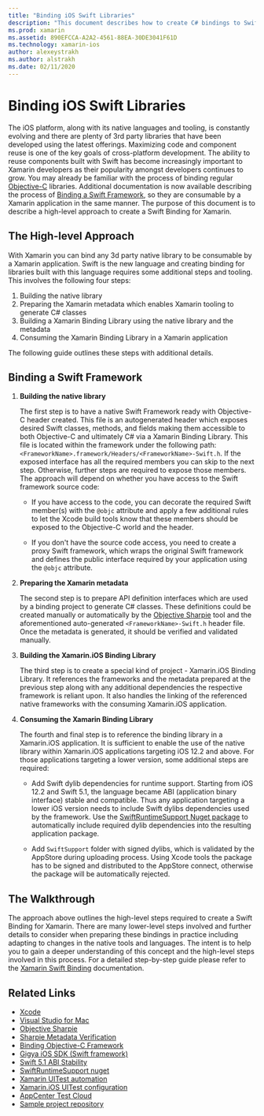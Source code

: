 ```yaml
---
title: "Binding iOS Swift Libraries"
description: "This document describes how to create C# bindings to Swift code, making it possible to consume native libraries and CocoaPods in a Xamarin.iOS application."
ms.prod: xamarin
ms.assetid: 890EFCCA-A2A2-4561-88EA-30DE3041F61D
ms.technology: xamarin-ios
author: alexeystrakh
ms.author: alstrakh
ms.date: 02/11/2020
---
```


# Binding iOS Swift Libraries

The iOS platform, along with its native languages and tooling, is constantly evolving and there are plenty of 3rd party libraries that have been developed using the latest offerings. Maximizing code and component reuse is one of the key goals of cross-platform development. The ability to reuse components built with Swift has become increasingly important to Xamarin developers as their popularity amongst developers continues to grow. You may already be familiar with the process of binding regular [Objective-C](https://docs.microsoft.com/en-us/xamarin/ios/platform/binding-objective-c/walkthrough) libraries. Additional documentation is now available describing the process of [Binding a Swift Framework](walkthrough.md), so they are consumable by a Xamarin application in the same manner. The purpose of this document is to describe a high-level approach to create a Swift Binding for Xamarin.

## The High-level Approach

With Xamarin you can bind any 3d party native library to be consumable by a Xamarin application. Swift is the new language and creating binding for libraries built with this language requires some additional steps and tooling. This involves the following four steps:

1. Building the native library
1. Preparing the Xamarin metadata which enables Xamarin tooling to generate C# classes
1. Building a Xamarin Binding Library using the native library and the metadata
1. Consuming the Xamarin Binding Library in a Xamarin application

The following guide outlines these steps with additional details.

## Binding a Swift Framework

1. **Building the native library**

    The first step is to have a native Swift Framework ready with Objective-C header created. This file is an autogenerated header which exposes desired Swift classes, methods, and fields making them accessible to both Objective-C and ultimately C# via a Xamarin Binding Library. This file is located within the framework under the following path: `<FrameworkName>.framework/Headers/<FrameworkName>-Swift.h`. If the exposed interface has all the required members you can skip to the next step. Otherwise, further steps are required to expose those members. The approach will depend on whether you have access to the Swift framework source code:

    - If you have access to the code, you can decorate the required Swift member(s) with the `@objc` attribute and apply a few additional rules to let the Xcode build tools know that these members should be exposed to the Objective-C world and the header.

    - If you don't have the source code access, you need to create a proxy Swift framework, which wraps the original Swift framework and defines the public interface required by your application using the `@objc` attribute.

1. **Preparing the Xamarin metadata**

    The second step is to prepare API definition interfaces which are used by a binding project to generate C# classes. These definitions could be created manually or automatically by the [Objective Sharpie](https://docs.microsoft.com/en-us/xamarin/cross-platform/macios/binding/objective-sharpie/) tool and the aforementioned auto-generated `<FrameworkName>-Swift.h` header file. Once the metadata is generated, it should be verified and validated manually.

1. **Building the Xamarin.iOS Binding Library**

    The third step is to create a special kind of project - Xamarin.iOS Binding Library. It references the frameworks and the metadata prepared at the previous step along with any additional dependencies the respective framework is reliant upon. It also handles the linking of the referenced native frameworks with the consuming Xamarin.iOS application.

1. **Consuming the Xamarin Binding Library**

    The fourth and final step is to reference the binding library in a Xamarin.iOS application. It is sufficient to enable the use of the native library within Xamarin.iOS applications targeting iOS 12.2 and above. For those applications targeting a lower version, some additional steps are required:

    - Add Swift dylib dependencies for runtime support. Starting from iOS 12.2 and Swift 5.1, the language became ABI (application binary interface) stable and compatible. Thus any application targeting a lower iOS version needs to include Swift dylibs dependencies used by the framework. Use the [SwiftRuntimeSupport Nuget package](https://www.nuget.org/packages/Xamarin.iOS.SwiftRuntimeSupport/) to automatically include required dylib dependencies into the resulting application package.

    - Add `SwiftSupport` folder with signed dylibs, which is validated by the AppStore during uploading process. Using Xcode tools the package has to be signed and distributed to the AppStore connect, otherwise the package will be automatically rejected.

## The Walkthrough

The approach above outlines the high-level steps required to create a Swift Binding for Xamarin. There are many lower-level steps involved and further details to consider when preparing these bindings in practice including adapting to changes in the native tools and languages. The intent is to help you to gain a deeper understanding of this concept and the high-level steps involved in this process. For a detailed step-by-step guide please refer to the  [Xamarin Swift Binding](walkthrough.md) documentation.

## Related Links

- [Xcode](https://apps.apple.com/us/app/xcode/id497799835)
- [Visual Studio for Mac](https://visualstudio.microsoft.com/downloads)
- [Objective Sharpie](https://docs.microsoft.com/en-us/xamarin/cross-platform/macios/binding/objective-sharpie/)
- [Sharpie Metadata Verification](https://docs.microsoft.com/en-us/xamarin/cross-platform/macios/binding/objective-sharpie/platform/verify)
- [Binding Objective-C Framework](https://docs.microsoft.com/en-us/xamarin/ios/platform/binding-objective-c/walkthrough)
- [Gigya iOS SDK (Swift framework)](https://developers.gigya.com/display/GD/Swift+SDK)
- [Swift 5.1 ABI Stability](https://swift.org/blog/swift-5-1-released/)
- [SwiftRuntimeSupport nuget](https://www.nuget.org/packages/Xamarin.iOS.SwiftRuntimeSupport/)
- [Xamarin UITest automation](https://docs.microsoft.com/en-us/appcenter/test-cloud/uitest/)
- [Xamarin.iOS UITest configuration](https://docs.microsoft.com/en-us/appcenter/test-cloud/preparing-for-upload/xamarin-ios-uitest)
- [AppCenter Test Cloud](https://docs.microsoft.com/en-us/appcenter/test-cloud/preparing-for-upload/xamarin-ios-uitest)
- [Sample project repository](https://github.com/xamcat/xamarin-binding-swift-framework)
